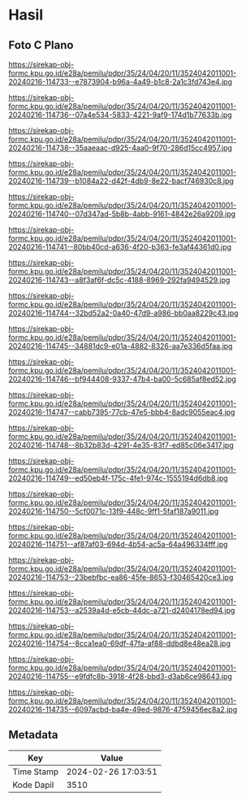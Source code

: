 # Hasil

## Foto C Plano

https://sirekap-obj-formc.kpu.go.id/e28a/pemilu/pdpr/35/24/04/20/11/3524042011001-20240216-114733--e7873904-b96a-4a49-b1c8-2a1c3fd743e4.jpg

https://sirekap-obj-formc.kpu.go.id/e28a/pemilu/pdpr/35/24/04/20/11/3524042011001-20240216-114736--07a4e534-5833-4221-9af9-174d1b77633b.jpg

https://sirekap-obj-formc.kpu.go.id/e28a/pemilu/pdpr/35/24/04/20/11/3524042011001-20240216-114738--35aaeaac-d925-4aa0-9f70-286d15cc4957.jpg

https://sirekap-obj-formc.kpu.go.id/e28a/pemilu/pdpr/35/24/04/20/11/3524042011001-20240216-114739--b1084a22-d42f-4db9-8e22-bacf746930c8.jpg

https://sirekap-obj-formc.kpu.go.id/e28a/pemilu/pdpr/35/24/04/20/11/3524042011001-20240216-114740--07d347ad-5b8b-4abb-9161-4842e26a9209.jpg

https://sirekap-obj-formc.kpu.go.id/e28a/pemilu/pdpr/35/24/04/20/11/3524042011001-20240216-114741--80bb40cd-a636-4f20-b363-fe3af44361d0.jpg

https://sirekap-obj-formc.kpu.go.id/e28a/pemilu/pdpr/35/24/04/20/11/3524042011001-20240216-114743--a8f3af6f-dc5c-4188-8969-292fa9494529.jpg

https://sirekap-obj-formc.kpu.go.id/e28a/pemilu/pdpr/35/24/04/20/11/3524042011001-20240216-114744--32bd52a2-0a40-47d9-a986-bb0aa8229c43.jpg

https://sirekap-obj-formc.kpu.go.id/e28a/pemilu/pdpr/35/24/04/20/11/3524042011001-20240216-114745--34881dc9-e01a-4882-8326-aa7e336d5faa.jpg

https://sirekap-obj-formc.kpu.go.id/e28a/pemilu/pdpr/35/24/04/20/11/3524042011001-20240216-114746--bf944408-9337-47b4-ba00-5c685af8ed52.jpg

https://sirekap-obj-formc.kpu.go.id/e28a/pemilu/pdpr/35/24/04/20/11/3524042011001-20240216-114747--cabb7395-77cb-47e5-bbb4-8adc9055eac4.jpg

https://sirekap-obj-formc.kpu.go.id/e28a/pemilu/pdpr/35/24/04/20/11/3524042011001-20240216-114748--8b32b83d-4291-4e35-83f7-ed85c06e3417.jpg

https://sirekap-obj-formc.kpu.go.id/e28a/pemilu/pdpr/35/24/04/20/11/3524042011001-20240216-114749--ed50eb4f-175c-4fe1-974c-1555194d6db8.jpg

https://sirekap-obj-formc.kpu.go.id/e28a/pemilu/pdpr/35/24/04/20/11/3524042011001-20240216-114750--5cf0071c-13f9-448c-9ff1-5faf187a9011.jpg

https://sirekap-obj-formc.kpu.go.id/e28a/pemilu/pdpr/35/24/04/20/11/3524042011001-20240216-114751--af87af03-694d-4b54-ac5a-64a496334fff.jpg

https://sirekap-obj-formc.kpu.go.id/e28a/pemilu/pdpr/35/24/04/20/11/3524042011001-20240216-114753--23bebfbc-ea86-45fe-8653-f30465420ce3.jpg

https://sirekap-obj-formc.kpu.go.id/e28a/pemilu/pdpr/35/24/04/20/11/3524042011001-20240216-114753--a2539a4d-e5cb-44dc-a721-d2404178ed94.jpg

https://sirekap-obj-formc.kpu.go.id/e28a/pemilu/pdpr/35/24/04/20/11/3524042011001-20240216-114754--8cca1ea0-69df-47fa-af88-ddbd8e48ea28.jpg

https://sirekap-obj-formc.kpu.go.id/e28a/pemilu/pdpr/35/24/04/20/11/3524042011001-20240216-114755--e9fdfc8b-3918-4f28-bbd3-d3ab6ce98643.jpg

https://sirekap-obj-formc.kpu.go.id/e28a/pemilu/pdpr/35/24/04/20/11/3524042011001-20240216-114735--6097acbd-ba4e-49ed-9876-4759456ec8a2.jpg


## Metadata

| Key        | Value               |
| ---------- | ------------------- |
| Time Stamp | 2024-02-26 17:03:51 |
| Kode Dapil | 3510                |



